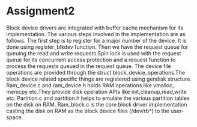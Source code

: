 # Assignment2
Block device drivers are integrated with buffer cache mechanism for its implementation. The various steps involved in the implementation are as follows. The first step is to register for a major number of the device. It is done using register_blkdev function. Then we have the request queue for queuing the read and write requests.Spin lock is used with the request queue for its concurrent access protection and a request function to process the requests queued in the request queue. The device file operations are provided through the struct block_device_operations.The block device related specific things are registered using gendisk structure.
Ram_device.c and ram_device.h holds RAM operations like vmalloc, memcpy etc.They provide disk operation APIs like init,cleanup,read,write etc.
Partition.c and partition.h helps to emulate the various partition tables on the disk on RAM.
Ram_block.c is the core block driver implementation casting the disk on RAM as the block device files (/dev/rb*) to the user-space.
